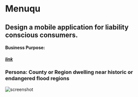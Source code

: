 # Menuqu

## Design a mobile application for liability conscious consumers. 

#### Business Purpose: 
##### [link](https://docs.google.com/document/d/13jNWOHsXKtuwfdZQyX_y4RXMnfrsfj6BTEyxEFbluJM/edit?usp=sharing)
### Persona: County or Region dwelling near historic or endangered flood regions  

![screenshot](images/pixabay_wave.jpg)
